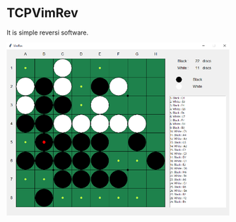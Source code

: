 # TCPVimRev
It is simple reversi software.  

![GUI](https://github.com/Vimmer-Yamagen/TCPVimRev/blob/pics/TCPVimRev_gui.png)